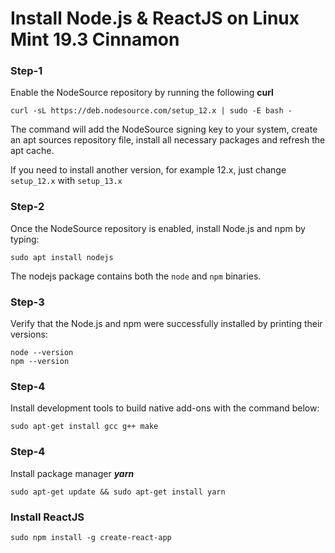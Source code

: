 
# Install Node.js & ReactJS on Linux Mint 19.3 Cinnamon


### Step-1
Enable the NodeSource repository by running the following **curl**

    curl -sL https://deb.nodesource.com/setup_12.x | sudo -E bash -

The command will add the NodeSource signing key to your system, create an apt sources repository file, install all necessary packages and refresh the apt cache.

If you need to install another version, for example 12.x, just change  `setup_12.x`  with  `setup_13.x`

### Step-2
Once the NodeSource repository is enabled, install Node.js and npm by typing:

	sudo apt install nodejs

The nodejs package contains both the `node` and `npm` binaries.

### Step-3
Verify that the Node.js and npm were successfully installed by printing their versions:

	node --version
	npm --version

### Step-4
Install development tools to build native add-ons with the command below: 

	sudo apt-get install gcc g++ make

### Step-4
Install package manager ***yarn***

	sudo apt-get update && sudo apt-get install yarn

### Install ReactJS

	sudo npm install -g create-react-app
<!--stackedit_data:
eyJoaXN0b3J5IjpbLTEwMTY1Mzk3MTAsMTY1MzgzMDMzLC0xMz
E5MDc1ODQ4LC0xNzYzNjkxODUyXX0=
-->